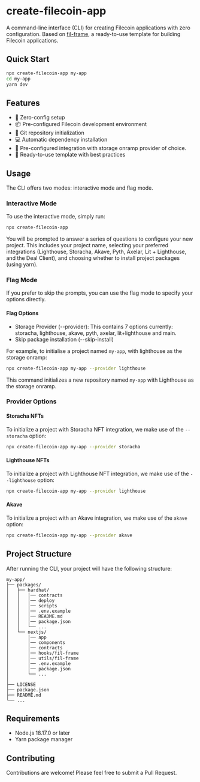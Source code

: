 # create-filecoin-app

A command-line interface (CLI) for creating Filecoin applications with zero configuration. Based on [fil-frame](https://github.com/FIL-Builders/fil-frame), a ready-to-use template for building Filecoin applications.

## Quick Start

```bash
npx create-filecoin-app my-app
cd my-app
yarn dev
```

## Features

- 🚀 Zero-config setup
- 📦 Pre-configured Filecoin development environment
- 🔄 Git repository initialization
- 💻 Automatic dependency installation
- 💾 Pre-configured integration with storage onramp provider of choice.
- 🎨 Ready-to-use template with best practices

## Usage

The CLI offers two modes: interactive mode and flag mode.

### Interactive Mode

To use the interactive mode, simply run:

```bash
npx create-filecoin-app
```

You will be prompted to answer a series of questions to configure your new project. This includes your project name, selecting your preferred integrations (Lighthouse, Storacha, Akave, Pyth, Axelar, Lit + Lighthouse, and the Deal Client), and choosing whether to install project packages (using yarn).

### Flag Mode

If you prefer to skip the prompts, you can use the flag mode to specify your options directly. 

#### Flag Options

- Storage Provider (--provider): This contains 7 options currently: storacha, lighthouse, akave, pyth, axelar, lit+lighthouse and main.
- Skip package installation (--skip-install)

For example, to initialise a project named `my-app`, with lighthouse as the storage onramp:

```bash
npx create-filecoin-app my-app --provider lighthouse
```

This command initializes a new repository named `my-app` with Lighthouse as the storage onramp.

### Provider Options

#### Storacha NFTs

To initialize a project with Storacha NFT integration, we make use of the `--storacha` option:

```bash
npx create-filecoin-app my-app --provider storacha
```

#### Lighthouse NFTs

To initialize a project with Lighthouse NFT integration, we make use of the `--lighthouse` option:

```bash
npx create-filecoin-app my-app --provider lighthouse
```

#### Akave

To initialize a project with an Akave integration, we make use of the `akave` option:

```bash
npx create-filecoin-app my-app --provider akave
```

## Project Structure

After running the CLI, your project will have the following structure:

```
my-app/
├── packages/
│   ├── hardhat/
│   │   │── contracts
│   │   │── deploy
│   │   │── scripts
│   │   │── .env.example
│   │   │── README.md
│   │   │── package.json
│   │   └── ...
│   └── nextjs/
│       │── app
│       │── components
│       │── contracts
│       │── hooks/fil-frame
│       │── utils/fil-frame
│       │── .env.example
│       │── package.json
│       └── ...
│   
├── LICENSE
├── package.json
├── README.md
└── ...
```

## Requirements

- Node.js 18.17.0 or later
- Yarn package manager

## Contributing

Contributions are welcome! Please feel free to submit a Pull Request.

<!-- ## License

MIT © -->
